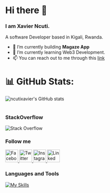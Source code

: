 
<!-- ![Frame 5](https://user-images.githubusercontent.com/51375428/116003129-0ab6e780-a5fd-11eb-859d-962e2919c3e2.png) -->
# Hi there 👋

### I am Xavier Ncuti.
A software Developer based in Kigali, Rwanda.


- 🔭 I’m currently building **Magaze App**
- 🌱 I’m currently learning Web3 Development.
- 📫 You can reach out to me through this [link](https://ncutixavier.xyz/)


# 📊 GitHub Stats:
![ncutixavier's GitHub stats](https://github-readme-stats.vercel.app/api?username=ncutixavier&hide_border=false&include_all_commits=true&count_private=true&show_icons=true)
<!-- [![Top Langs](https://github-readme-stats.vercel.app/api/top-langs/?username=ncutixavier&layout=compact&hide=python&langs_count=20)](https://github.com/ncutixavier/ncutixavier) -->
#

<!-- ![GitHub Trends SVG](https://api.githubtrends.io/user/svg/ncutixavier/)](https://githubtrends.io) -->

<!-- ## 🏆 GitHub Trophies
![](https://github-profile-trophy.vercel.app/?username=ncutixavier&theme=nord&no-frame=false&no-bg=false&margin-w=4) -->
### StackOverflow
![Stack Overflow](https://stackoverflow-card.vercel.app/?userID=12552878&theme=stackoverflow-dark)

### Follow me
<div align="left">
<a href="https://web.facebook.com/ndagijimana.xavier.1">
<img src="https://cdn-icons-png.flaticon.com/128/4494/4494475.png" alt="Facebook" width="40" height="40">
</a>

<a href="https://twitter.com/ncutixavier">
<img src="https://cdn-icons-png.flaticon.com/128/4494/4494477.png" alt="Twitter" width="40" height="40">
</a>

<a href="https://www.instagram.com/ncutixavier/?hl=en">
<img src="https://cdn-icons-png.flaticon.com/128/4494/4494488.png" alt="Instagram" width="40" height="40">
</a>

<a href="https://www.linkedin.com/in/xavier-ncuti-979284197/">
<img src="https://cdn-icons-png.flaticon.com/128/4494/4494497.png" alt="Linked In" width="40" height="40">
</a>
</div>

<h3 align="left">Languages and Tools</h3>

[![My Skills](https://skillicons.dev/icons?i=html,css,sass,js,python,react,vue,flutter,nodejs,fastapi,git,figma,vscode)]()

<!-- <h3 align="left">Support:</h3>
<p><a href="https://www.buymeacoffee.com/ncuti60B"> <img align="left" src="https://cdn.buymeacoffee.com/buttons/v2/default-yellow.png" height="50" width="210" alt="ncuti60B" /></a></p><br><br> -->
